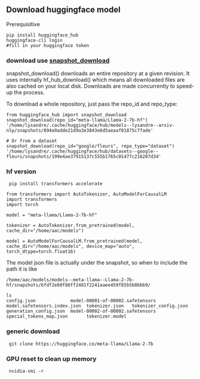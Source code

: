 ## Download huggingface model
Prerequisitive
```
pip install huggingface_hub
huggingface-cli login
#fill in your huggingface token
```

### download use [snapshot_download](https://huggingface.co/docs/huggingface_hub/main/en/guides/download)
snapshot_download() downloads an entire repository at a given revision. It uses internally hf_hub_download() which means all downloaded files are also cached on your local disk. Downloads are made concurrently to speed-up the process.

To download a whole repository, just pass the repo_id and repo_type:

```
from huggingface_hub import snapshot_download
snapshot_download(repo_id="meta-llama/Llama-2-7b-hf")
'/home/lysandre/.cache/huggingface/hub/models--lysandre--arxiv-nlp/snapshots/894a9adde21d9a3e3843e6d5aeaaf01875c7fade'

# Or from a dataset
snapshot_download(repo_id="google/fleurs", repo_type="dataset")
'/home/lysandre/.cache/huggingface/hub/datasets--google--fleurs/snapshots/199e4ae37915137c555b1765c01477c216287d34'
```

### hf version
``` pip install transformers accelerate```

```
from transformers import AutoTokenizer, AutoModelForCausalLM
import transformers
import torch

model = "meta-llama/Llama-2-7b-hf"

tokenizer = AutoTokenizer.from_pretrained(model, cache_dir="/home/aac/models")

model = AutoModelForCausalLM.from_pretrained(model, cache_dir="/home/aac/models", device_map="auto", torch_dtype=torch.float16)
```
The model json file is actually under the snapshot, so when to include the path it is like 
```
/home/aac/models/models--meta-llama--Llama-2-7b-hf/snapshots/6fdf2e60f86ff2481f2241aaee459f85b5b0bbb9/
```

```
ls
config.json             model-00001-of-00002.safetensors  model.safetensors.index.json  tokenizer.json   tokenizer_config.json
generation_config.json  model-00002-of-00002.safetensors  special_tokens_map.json       tokenizer.model
```

### generic download
``` git clone https://huggingface.co/meta-llama/Llama-2-7b```

### GPU reset to clean up memory
``` nvidia-smi -r```
